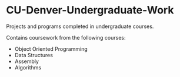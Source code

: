 # CU-Denver-Undergraduate-Work
Projects and programs completed in undergraduate courses.

Contains coursework from the following courses:
- Object Oriented Programming 
- Data Structures
- Assembly
- Algorithms
